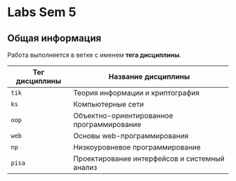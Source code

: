 # Labs Sem 5

## Общая информация

Работа выполняется в ветке с именем **тега дисциплины**.

| Тег дисциплины | Название дисциплины                           |
| -------------- | --------------------------------------------- |
| `tik`          | Теория информации и криптография              |
| `ks`           | Компьютерные сети                             |
| `oop`          | Объектно-ориентированное программирование     |
| `web`          | Основы web-программирования                   |
| `np`           | Низкоуровневое программирование               |
| `pisa`         | Проектирование интерфейсов и системный анализ |
